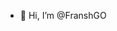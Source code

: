 - 👋 Hi, I’m @FranshGO

<!---
FranshGO/FranshGO is a ✨ special ✨ repository because its `README.md` (this file) appears on your GitHub profile.
You can click the Preview link to take a look at your changes.
--->

